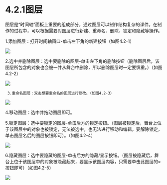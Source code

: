 # **4.2.1图层**

   图层是“时间轴”面板上重要的组成部分，通过图层可以制作结构复杂的课件。在制作的过程中，可以根据需要对图层进行新建、重命名、删除、锁定和隐藏等操作。



   1.添加图层：打开时间轴窗口-单击左下角的新建按钮（如图4.2-1）

![](file:///C:\Users\netedi21\AppData\Local\Temp\ksohtml\wpsE22F.tmp.png)

   2.选中并删除图层：选中要删除的图层-单击左下角的删除按钮（删除图层后，该图层所包含的对象也会被一并从舞台中删除，所以删除图层时一定要慎重。）（如图4.2-2）

![](file:///C:\Users\netedi21\AppData\Local\Temp\ksohtml\wpsE23F.tmp.png)

     3.重命名图层：双击想要重命名的图层进行修改。（如图4.2-3）

![](file:///C:\Users\netedi21\AppData\Local\Temp\ksohtml\wpsE240.tmp.png)

   4.移动图层：选中并拖动图层即可。



   5.锁定图层：选中要锁定的图层-单击后方的锁定按钮。（图层被锁定后，舞台上位于该图层中的对象也被锁定，无法被选中，也无法进行移动和编辑。要解除锁定，单击图层名后的图层按钮即可）。（如图4.2-4）

![](file:///C:\Users\netedi21\AppData\Local\Temp\ksohtml\wpsE251.tmp.png)

   6.隐藏图层：选中要隐藏的图层-单击后方的隐藏/显示按钮。（图层被隐藏后，舞台上位于该图层中的对象被隐藏起来，要显示该图层内容，只需要单击此图层的×按钮即可）（如图4.2-5）

![](file:///C:\Users\netedi21\AppData\Local\Temp\ksohtml\wpsE262.tmp.png)

